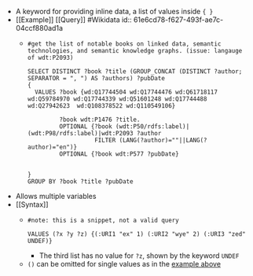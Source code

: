 - A keyword for providing inline data, a list of values inside `{ }`
- [[Example]] [[Query]] #Wikidata
  id:: 61e6cd78-f627-493f-ae7c-04ccf880ad1a
	- ```sparql
	  #get the list of notable books on linked data, semantic technologies, and semantic knowledge graphs. (issue: langauge of wdt:P2093)
	   
	  SELECT DISTINCT ?book ?title (GROUP_CONCAT (DISTINCT ?author; SEPARATOR = ", ") AS ?authors) ?pubDate
	  {
	    VALUES ?book {wd:Q17744504 wd:Q17744476 wd:Q61718117 wd:Q59784970 wd:Q17744339 wd:Q51601248 wd:Q17744488 wd:Q27942623  wd:Q108378522 wd:Q110549106}
	           
	           ?book wdt:P1476 ?title.
	           OPTIONAL {?book (wdt:P50/rdfs:label)|(wdt:P98/rdfs:label)|wdt:P2093 ?author
	                     FILTER (LANG(?author)=""||LANG(?author)="en")}
	           OPTIONAL {?book wdt:P577 ?pubDate}
	   
	  
	  }
	  GROUP BY ?book ?title ?pubDate
	  ```
- Allows multiple variables
- [[Syntax]]
	- ```sparql
	  #note: this is a snippet, not a valid query
	  
	  VALUES (?x ?y ?z) {(:URI1 "ex" 1) (:URI2 "wye" 2) (:URI3 "zed" UNDEF)}
	  ```
		- The third list has no value for `?z`, shown by the keyword `UNDEF`
	- `()` can be omitted for single values as in the [example above](((61e6cd78-f627-493f-ae7c-04ccf880ad1a)))